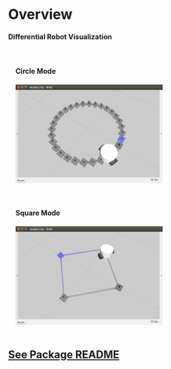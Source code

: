 # Overview

#### Differential Robot Visualization

<div style="display: inline-block; float: left; margin: 15px;">
  <h4>Circle Mode</h4>
  <img src="./src/pff_node/doc/media/rviz_circle.gif" width="300"/>
</div>

<div style="display: inline-block; margin: 15px;">
  <h4>Square Mode</h4>
  <img src="./src/pff_node/doc/media/rviz_square.gif" width="300"/>
</div>

## [See Package README](src/pff_node/README.md)
